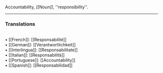 Accountability, <i>[[Noun]]</i>, ''responsibility''. 
<HR> <P> <H3>Translations</H3>
<BR>• [[French]]: [[Responsabilité]]
<BR>• [[German]]: [[Verantwortlichkeit]]
<BR>• [[Interlingua]]: [[Responsabilitate]]
<BR>• [[Italian]]: [[Responsabilità]]
<BR>• [[Portuguese]]: [[Accountability]]
<BR>• [[Spanish]]: [[Responsabilidad]]
<BR>